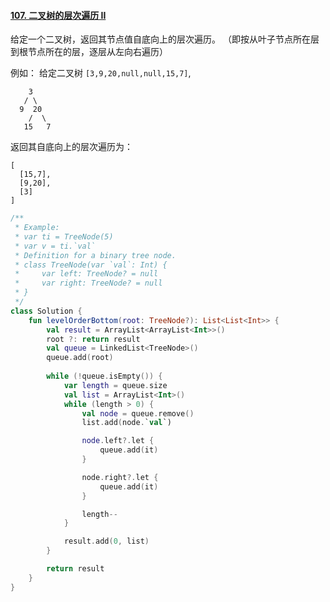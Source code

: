 #### [107. 二叉树的层次遍历 II](https://leetcode-cn.com/problems/binary-tree-level-order-traversal-ii/)

给定一个二叉树，返回其节点值自底向上的层次遍历。 （即按从叶子节点所在层到根节点所在的层，逐层从左向右遍历）

例如：
给定二叉树 `[3,9,20,null,null,15,7]`,

```
    3
   / \
  9  20
    /  \
   15   7
```

返回其自底向上的层次遍历为：

```
[
  [15,7],
  [9,20],
  [3]
]
```

```kotlin
/**
 * Example:
 * var ti = TreeNode(5)
 * var v = ti.`val`
 * Definition for a binary tree node.
 * class TreeNode(var `val`: Int) {
 *     var left: TreeNode? = null
 *     var right: TreeNode? = null
 * }
 */
class Solution {
    fun levelOrderBottom(root: TreeNode?): List<List<Int>> {
        val result = ArrayList<ArrayList<Int>>()
        root ?: return result
        val queue = LinkedList<TreeNode>()
        queue.add(root)
        
        while (!queue.isEmpty()) {
            var length = queue.size
            val list = ArrayList<Int>()
            while (length > 0) {
                val node = queue.remove()
                list.add(node.`val`)

                node.left?.let {
                    queue.add(it)
                }

                node.right?.let {
                    queue.add(it)
                }

                length--
            }

            result.add(0, list)
        }

        return result
    }
}
```

